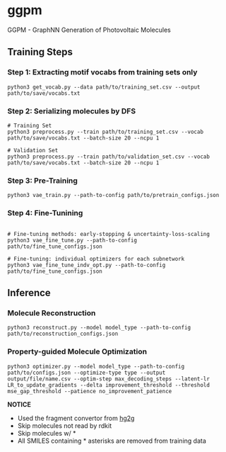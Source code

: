 # ggpm
GGPM - GraphNN Generation of Photovoltaic Molecules

## Training Steps
### Step 1: Extracting motif vocabs from training sets only
```
python3 get_vocab.py --data path/to/training_set.csv --output path/to/save/vocabs.txt
```

### Step 2: Serializing molecules by DFS
```
# Training Set
python3 preprocess.py --train path/to/training_set.csv --vocab path/to/save/vocabs.txt --batch-size 20 --ncpu 1

# Validation Set
python3 preprocess.py --train path/to/validation_set.csv --vocab path/to/save/vocabs.txt --batch-size 20 --ncpu 1
```

### Step 3: Pre-Training
```
python3 vae_train.py --path-to-config path/to/pretrain_configs.json
```

### Step 4: Fine-Tunining
```

# Fine-tuning methods: early-stopping & uncertainty-loss-scaling
python3 vae_fine_tune.py --path-to-config path/to/fine_tune_configs.json

# Fine-tuning: individual optimizers for each subnetwork
python3 vae_fine_tune_indv_opt.py --path-to-config path/to/fine_tune_configs.json
```

## Inference

### Molecule Reconstruction
```
python3 reconstruct.py --model model_type --path-to-config path/to/reconstruction_configs.json
```

### Property-guided Molecule Optimization
```
python3 optimizer.py --model model_type --path-to-config path/to/configs.json --optimize-type type --output output/file/name.csv --optim-step max_decoding_steps --latent-lr LR_to_update_gradients --delta improvement_threshold --threshold mse_gap_threshold --patience no_improvement_patience
```

**NOTICE**
- Used the fragment convertor from [hg2g](https://github.com/wengong-jin/hgraph2graph)
- Skip molecules not read by rdkit  
- Skip molecules w/ *
- All SMILES containing * asterisks are removed from training data
